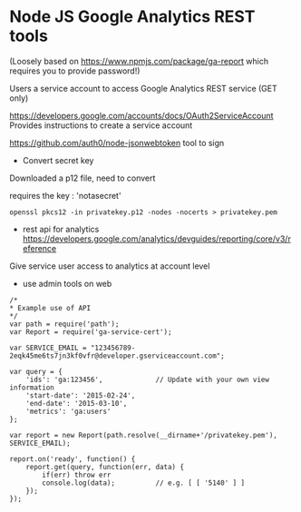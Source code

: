 Node JS Google Analytics REST tools
===================================

(Loosely based on https://www.npmjs.com/package/ga-report which requires you to provide password!)

Users a service account to access Google Analytics REST service (GET only)


https://developers.google.com/accounts/docs/OAuth2ServiceAccount
Provides instructions to create a service account

https://github.com/auth0/node-jsonwebtoken
tool to sign 

* Convert secret key

Downloaded a p12 file, need to convert

requires the key : 'notasecret'

`openssl pkcs12 -in privatekey.p12 -nodes -nocerts > privatekey.pem`



* rest api for analytics
https://developers.google.com/analytics/devguides/reporting/core/v3/reference


Give service user access to analytics at account level
- use admin tools on web

```
/* 
* Example use of API
*/
var path = require('path');
var Report = require('ga-service-cert');

var SERVICE_EMAIL = "123456789-2eqk45me6ts7jn3kf0vfr@developer.gserviceaccount.com";

var query = {
	'ids': 'ga:123456', 			// Update with your own view information
	'start-date': '2015-02-24',
	'end-date': '2015-03-10',
	'metrics': 'ga:users'
};

var report = new Report(path.resolve(__dirname+'/privatekey.pem'), SERVICE_EMAIL);

report.on('ready', function() {
	report.get(query, function(err, data) {
		if(err) throw err
		console.log(data); 			// e.g. [ [ '5140' ] ]
	});
});
```